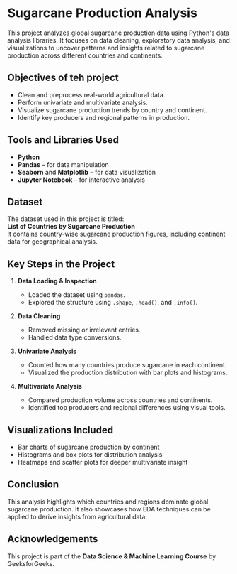 # Sugarcane Production Analysis

This project analyzes global sugarcane production data using Python's data analysis libraries. It focuses on data cleaning, exploratory data analysis, and visualizations to uncover patterns and insights related to sugarcane production across different countries and continents.

## Objectives of teh project

- Clean and preprocess real-world agricultural data.
- Perform univariate and multivariate analysis.
- Visualize sugarcane production trends by country and continent.
- Identify key producers and regional patterns in production.

## Tools and Libraries Used

- **Python**
- **Pandas** – for data manipulation
- **Seaborn** and **Matplotlib** – for data visualization
- **Jupyter Notebook** – for interactive analysis

## Dataset

The dataset used in this project is titled:  
**List of Countries by Sugarcane Production**  
It contains country-wise sugarcane production figures, including continent data for geographical analysis.

## Key Steps in the Project

1. **Data Loading & Inspection**
   - Loaded the dataset using `pandas`.
   - Explored the structure using `.shape`, `.head()`, and `.info()`.

2. **Data Cleaning**
   - Removed missing or irrelevant entries.
   - Handled data type conversions.

3. **Univariate Analysis**
   - Counted how many countries produce sugarcane in each continent.
   - Visualized the production distribution with bar plots and histograms.

4. **Multivariate Analysis**
   - Compared production volume across countries and continents.
   - Identified top producers and regional differences using visual tools.

## Visualizations Included

- Bar charts of sugarcane production by continent
- Histograms and box plots for distribution analysis
- Heatmaps and scatter plots for deeper multivariate insight

## Conclusion

This analysis highlights which countries and regions dominate global sugarcane production. It also showcases how EDA techniques can be applied to derive insights from agricultural data.

## Acknowledgements

This project is part of the **Data Science & Machine Learning Course** by GeeksforGeeks.
